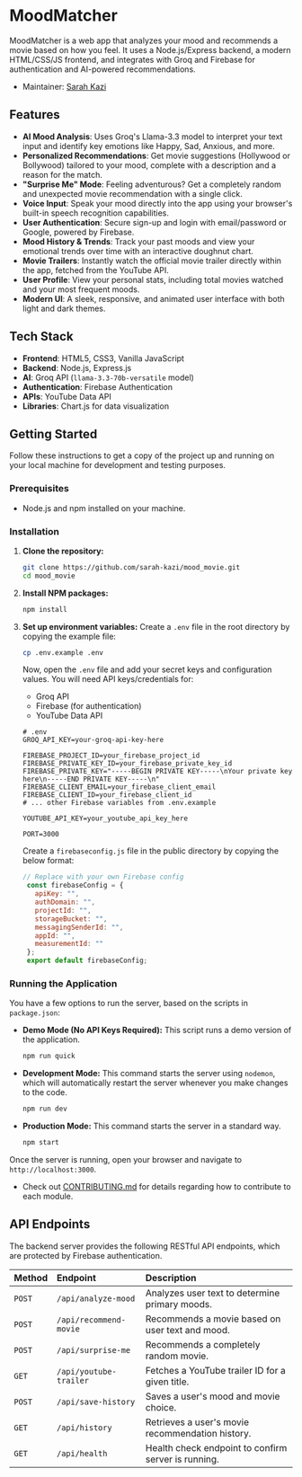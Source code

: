 # MoodMatcher 
MoodMatcher is a web app that analyzes your mood and recommends a movie based on how you feel. It uses a Node.js/Express backend, a modern HTML/CSS/JS frontend, and integrates with Groq and Firebase for authentication and AI-powered recommendations.
- Maintainer: [Sarah Kazi](https://github.com/Sarah-Kazi)

## Features

-   **AI Mood Analysis**: Uses Groq's Llama-3.3 model to interpret your text input and identify key emotions like Happy, Sad, Anxious, and more.
-   **Personalized Recommendations**: Get movie suggestions (Hollywood or Bollywood) tailored to your mood, complete with a description and a reason for the match.
-   **"Surprise Me" Mode**: Feeling adventurous? Get a completely random and unexpected movie recommendation with a single click.
-   **Voice Input**: Speak your mood directly into the app using your browser's built-in speech recognition capabilities.
-   **User Authentication**: Secure sign-up and login with email/password or Google, powered by Firebase.
-   **Mood History & Trends**: Track your past moods and view your emotional trends over time with an interactive doughnut chart.
-   **Movie Trailers**: Instantly watch the official movie trailer directly within the app, fetched from the YouTube API.
-   **User Profile**: View your personal stats, including total movies watched and your most frequent moods.
-   **Modern UI**: A sleek, responsive, and animated user interface with both light and dark themes.

## Tech Stack

-   **Frontend**: HTML5, CSS3, Vanilla JavaScript
-   **Backend**: Node.js, Express.js
-   **AI**: Groq API (`llama-3.3-70b-versatile` model)
-   **Authentication**: Firebase Authentication
-   **APIs**: YouTube Data API
-   **Libraries**: Chart.js for data visualization

## Getting Started

Follow these instructions to get a copy of the project up and running on your local machine for development and testing purposes.

### Prerequisites

-   Node.js and npm installed on your machine.

### Installation

1.  **Clone the repository:**
    ```sh
    git clone https://github.com/sarah-kazi/mood_movie.git
    cd mood_movie
    ```

2.  **Install NPM packages:**
    ```sh
    npm install
    ```

3.  **Set up environment variables:**
    Create a `.env` file in the root directory by copying the example file:
    ```sh
    cp .env.example .env
    ```
    Now, open the `.env` file and add your secret keys and configuration values. You will need API keys/credentials for:
    -   Groq API
    -   Firebase (for authentication)
    -   YouTube Data API

    ```dotenv
    # .env
    GROQ_API_KEY=your-groq-api-key-here
    
    FIREBASE_PROJECT_ID=your_firebase_project_id
    FIREBASE_PRIVATE_KEY_ID=your_firebase_private_key_id
    FIREBASE_PRIVATE_KEY="-----BEGIN PRIVATE KEY-----\nYour private key here\n-----END PRIVATE KEY-----\n"
    FIREBASE_CLIENT_EMAIL=your_firebase_client_email
    FIREBASE_CLIENT_ID=your_firebase_client_id
    # ... other Firebase variables from .env.example
    
    YOUTUBE_API_KEY=your_youtube_api_key_here
    
    PORT=3000
    ```
    Create a `firebaseconfig.js` file in the public directory by copying the below format:
    ```js
    // Replace with your own Firebase config
     const firebaseConfig = {
       apiKey: "",
       authDomain: "",
       projectId: "",
       storageBucket: "",
       messagingSenderId: "",
       appId: "",
       measurementId: ""
     };
     export default firebaseConfig;
    ```

### Running the Application

You have a few options to run the server, based on the scripts in `package.json`:

-   **Demo Mode (No API Keys Required):**
    This script runs a demo version of the application.
    ```sh
    npm run quick
    ```

-   **Development Mode:**
    This command starts the server using `nodemon`, which will automatically restart the server whenever you make changes to the code.
    ```sh
    npm run dev
    ```

-   **Production Mode:**
    This command starts the server in a standard way.
    ```sh
    npm start
    ```

Once the server is running, open your browser and navigate to `http://localhost:3000`.
- Check out [CONTRIBUTING.md](CONTRIBUTING.md) for details regarding how to contribute to each module.

## API Endpoints

The backend server provides the following RESTful API endpoints, which are protected by Firebase authentication.

| Method | Endpoint                    | Description                                       |
| :----- | :-------------------------- | :------------------------------------------------ |
| `POST` | `/api/analyze-mood`         | Analyzes user text to determine primary moods.    |
| `POST` | `/api/recommend-movie`      | Recommends a movie based on user text and mood.   |
| `POST` | `/api/surprise-me`          | Recommends a completely random movie.             |
| `GET`  | `/api/youtube-trailer`      | Fetches a YouTube trailer ID for a given title.   |
| `POST` | `/api/save-history`         | Saves a user's mood and movie choice.             |
| `GET`  | `/api/history`              | Retrieves a user's movie recommendation history.  |
| `GET`  | `/api/health`               | Health check endpoint to confirm server is running. |

